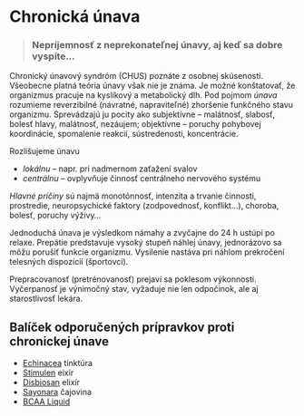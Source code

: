Chronická únava
===============


> ### Nepríjemnosť z neprekonateľnej únavy, aj keď sa dobre vyspíte...
> 
> 

Chronický únavový syndróm (CHUS) poznáte z osobnej skúsenosti. Všeobecne platná
teória únavy však nie je známa. Je možné konštatovať, že organizmus pracuje na
kyslíkový a metabolický dlh. Pod pojmom *únava* rozumieme reverzibilné
(návratné, napraviteľné) zhoršenie funkčného stavu organizmu. Sprevádzajú ju
pocity ako subjektívne – malátnosť, slabosť, bolesť hlavy, malátnosť, nezáujem;
objektívne – poruchy pohybovej koordinácie, spomalenie reakcií, sústredenosti,
koncentrácie.

Rozlišujeme únavu

* *lokálnu* – napr. pri nadmernom zaťažení svalov
* *centrálnu* – ovplyvňuje činnosť centrálneho nervového systému

*Hlavné príčiny* sú najmä monotónnosť, intenzita a trvanie činnosti, prostredie,
neuropsychické faktory (zodpovednosť, konflikt…), choroba, bolesť, poruchy
výživy…

Jednoduchá únava je výsledkom námahy a zvyčajne do 24 h ustúpi po relaxe.
Prepätie predstavuje vysoký stupeň náhlej únavy, jednorázovo sa môžu porušiť
funkcie organizmu. Vysilenie nastáva pri náhlom prekročení telesných dispozícií
(športovci).

Prepracovanosť (pretrénovanosť) prejaví sa poklesom výkonnosti. Vyčerpanosť je
výnimočný stav, vyžaduje nie len odpočinok, ale aj starostlivosť lekára.

Balíček odporučených prípravkov proti chronickej únave
------------------------------------------------------

* [Echinacea](../tinktury/echinacea) tinktúra
* [Stimulen](../elixiry/stimulen) eixír
* [Disbiosan](../elixiry/disbiosan) elixír
* [Sayonara](../caje/sayonara) čajovina
* [BCAA Liquid](../procvi/bcaa-l-carnitin)
